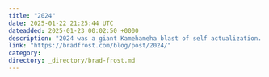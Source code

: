 ```yaml
---
title: "2024"
date: 2025-01-22 21:25:44 UTC
dateadded: 2025-01-23 00:02:50 +0000
description: "2024 was a giant Kamehameha blast of self actualization. Through triumphant highs and addressing challenging situations head-on, I feel like I’ve grown so much, I’ve gotten so much closer to my true self, and I’m so incredibly excited to embark […]"
link: "https://bradfrost.com/blog/post/2024/"
category:
directory: _directory/brad-frost.md
---
```

